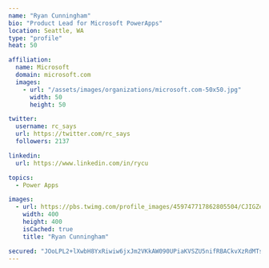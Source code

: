 ```yaml
---
name: "Ryan Cunningham"
bio: "Product Lead for Microsoft PowerApps"
location: Seattle, WA
type: "profile"
heat: 50

affiliation:
  name: Microsoft
  domain: microsoft.com
  images:
    - url: "/assets/images/organizations/microsoft.com-50x50.jpg"
      width: 50
      height: 50

twitter:
  username: rc_says
  url: https://twitter.com/rc_says
  followers: 2137

linkedin:
  url: https://www.linkedin.com/in/rycu

topics:
  - Power Apps

images:
  - url: https://pbs.twimg.com/profile_images/459747717862805504/CJIGZejd_400x400.png
    width: 400
    height: 400
    isCached: true
    title: "Ryan Cunningham"

secured: "JOoLPL2+lXwbH8YxRiwiw6jxJm2VKkAW090UPiaKVSZU5nifRBACkvXzRdMTsnRwHN3iek6GZbMWtKChv72QPUd6u9MCqHtkDwFsoQep1WTp4bo4hCkwVz7aco7uNriD5r4aeyOLsjKslG6gG3B0Ye/0cSeG4mQZG9PlR0ik3S0qodsNVqB+vN+eD9u+Zh5bKzc2u6JVp9gEOf1ORSOvOO7cQnmRpo8vC4Yvl7BbplSLUslcZs6Mm7dxxs2I2fub+gD5HwcwW/Lzr+MISoTNgSecUq+0aA36CeOyjZue/l61eYwap+z5canPFHwxegJWgGzIxLdX8C+xRV5v71xxzMeFY7NfnDzvVIwAhF8Qm4Sv38GXecd8KsC5sjMF+g9hCsN16HnCPj+RwwvNAII0XY6n/+jCNPJ6zCHjI1WfoNE=;by4Hb5cHj0lKeYMzRZP06Q=="
---
```


